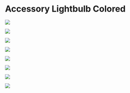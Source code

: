# Accessory Lightbulb Colored

![](https://github.com/xxandev/homekit/blob/main/gallery/lightbulb_colored_1.png)

![](https://github.com/xxandev/homekit/blob/main/gallery/lightbulb_colored_2.png)

![](https://github.com/xxandev/homekit/blob/main/gallery/lightbulb_colored_3.png)

![](https://github.com/xxandev/homekit/blob/main/gallery/lightbulb_colored_4.png)

![](https://github.com/xxandev/homekit/blob/main/gallery/lightbulb_colored_5.png)

![](https://github.com/xxandev/homekit/blob/main/gallery/lightbulb_colored_6.png)

![](https://github.com/xxandev/homekit/blob/main/gallery/lightbulb_colored_7.png)

![](https://github.com/xxandev/homekit/blob/main/gallery/lightbulb_colored_8.png)
